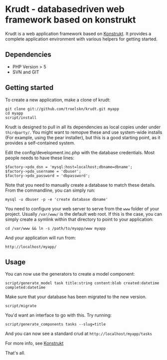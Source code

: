 Krudt - databasedriven web framework based on konstrukt
==

Krudt is a web application framework based on [Konstrukt](http://konstrukt.dk). It provides a complete application environment with various helpers for getting started.

Dependencies
--

* PHP Version > 5
* SVN and GIT

Getting started
--

To create a new application, make a clone of krudt:

    git clone git://github.com/troelskn/krudt.git myapp
    cd myapp
    script/install

Krudt is designed to pull in all its dependencies as local copies under under `thirdparty/`. You might want to remopve these and use system-wide installs (For example, using the pear installer), but this is a good starting point, as it provides a self-contained system.

Edit the config/development.inc.php with the database credentials. Most people needs to have these lines:

    $factory->pdo_dsn = 'mysql:host=localhost;dbname=dbname';
    $factory->pdo_username = 'dbuser';
    $factory->pdo_password = 'dbpassword';

Note that you need to manually create a database to match these details. From the commandline, you can simply run:

    mysql -u dbuser -p -e 'create database dbname'

You need to configure your web server to serve from the `www` folder of your project. Usually `/var/www/` is the default web root. If this is the case, you can simply create a symlink within that directory to point to your application:

    cd /var/www && ln -s /path/to/myapp/www myapp

And your application will run from:

    http://localhost/myapp/

Usage
---

You can now use the generators to create a model component:
    
    script/generate_model task title:string content:blob created:datetime completed:datetime

Make sure that your database has been migrated to the new version.

    script/migrate

You'd want an interface to go with this. Try running:

    script/generate_components tasks --slug=title

And you can now see a standard crud at `http://localhost/myapp/tasks`

For more info, see [Konstrukt](http://www.konstrukt.dk)

That's all.  
